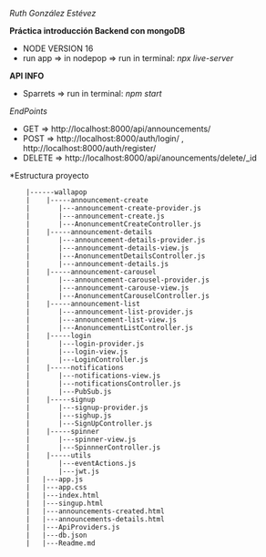 *Ruth González Estévez*


**Práctica introducción Backend con mongoDB**

 - NODE VERSION 16
 - run app => in nodepop => run in terminal: *npx live-server*


 
**API INFO**
 
 - Sparrets => run in terminal: *npm start*
  
  
  *EndPoints*
 - GET => http://localhost:8000/api/announcements/
 - POST => http://localhost:8000/auth/login/ , http://localhost:8000/auth/register/
 - DELETE => http://localhost:8000/api/anouncements/delete/_id



*Estructura proyecto

        |------wallapop
        |    |-----announcement-create
        |       |---announcement-create-provider.js
        |       |---announcement-create.js
        |       |---AnonuncementCreateController.js
        |    |-----announcement-details
        |       |---announcement-details-provider.js
        |       |---announcement-details-view.js
        |       |---AnonuncementDetailsController.js
        |       |---announcement-details.js
        |    |-----announcement-carousel
        |       |---announcement-carousel-provider.js
        |       |---announcement-carouse-view.js
        |       |---AnonuncementCarouselController.js
        |    |-----announcement-list
        |       |---announcement-list-provider.js
        |       |---announcement-list-view.js
        |       |---AnonuncementListController.js
        |    |-----login
        |       |---login-provider.js
        |       |---login-view.js
        |       |---LoginController.js
        |    |-----notifications
        |       |---notifications-view.js
        |       |---notificationsController.js
        |       |---PubSub.js
        |    |-----signup
        |       |---signup-provider.js
        |       |---sighup.js
        |       |---SignUpController.js
        |    |-----spinner
        |       |---spinner-view.js
        |       |---SpinnnerController.js
        |    |-----utils
        |       |---eventActions.js
        |       |---jwt.js
        |   |---app.js
        |   |---app.css
        |   |---index.html
        |   |---singup.html
        |   |---announcements-created.html 
        |   |---announcements-details.html 
        |   |---ApiProviders.js
        |   |---db.json          
        |   |---Readme.md

